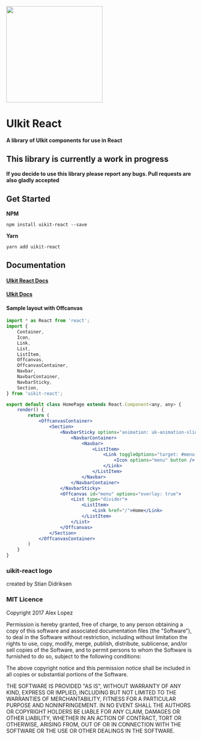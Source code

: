 <img src="https://raw.githubusercontent.com/vacarsu/uikit-react/master/images/uikit-react.svg" width="256"/>

# UIkit React
**A library of UIkit components for use in React**

## This library is currently a work in progress
**If you decide to use this library please report any bugs. Pull requests are also gladly accepted**

## Get Started
**NPM**
```
npm install uikit-react --save
```
**Yarn**
```
yarn add uikit-react
```

## Documentation
#### [UIkit React Docs](https://vacarsu.github.io/uikit-react)
#### [UIkit Docs](https://getuikit.com/docs/introduction)

#### Sample layout with Offcanvas
```jsx
import * as React from 'react';
import { 
    Container,
    Icon,
    Link,
    List,
    ListItem,
    Offcanvas,
    OffcanvasContainer,
    Navbar,
    NavbarContainer,
    NavbarSticky,
    Section,
} from 'uikit-react';

export default class HomePage extends React.Component<any, any> {
    render() {
        return (
            <OffcanvasContainer>
                <Section>
                    <NavbarSticky options="animation: uk-animation-slide-top; cls-inactive: uk-navbar-transparent uk-light; top: 556;">
                        <NavbarContainer>
                            <Navbar>
                                <ListItem>
                                    <Link toggleOptions="target: #menu;" href="#">
                                        <Icon options="menu" button />
                                    </Link>
                                </ListItem>
                            </Navbar>
                        </NavbarContainer>
                    </NavbarSticky>
                    <Offcanvas id="menu" options="overlay: true">
                        <List type="divider">
                            <ListItem>
                                <Link href="/">Home</Link>
                            </ListItem>
                        </List>
                    </Offcanvas>
                </Section>
            </OffcanvasContainer>
        )
    }
}
```


### uikit-react logo
created by Stian Didriksen

### MIT Licence
Copyright 2017 Alex Lopez

Permission is hereby granted, free of charge, to any person obtaining a copy of this software and associated documentation files (the "Software"), to deal in the Software without restriction, including without limitation the rights to use, copy, modify, merge, publish, distribute, sublicense, and/or sell copies of the Software, and to permit persons to whom the Software is furnished to do so, subject to the following conditions:

The above copyright notice and this permission notice shall be included in all copies or substantial portions of the Software.

THE SOFTWARE IS PROVIDED "AS IS", WITHOUT WARRANTY OF ANY KIND, EXPRESS OR IMPLIED, INCLUDING BUT NOT LIMITED TO THE WARRANTIES OF MERCHANTABILITY, FITNESS FOR A PARTICULAR PURPOSE AND NONINFRINGEMENT. IN NO EVENT SHALL THE AUTHORS OR COPYRIGHT HOLDERS BE LIABLE FOR ANY CLAIM, DAMAGES OR OTHER LIABILITY, WHETHER IN AN ACTION OF CONTRACT, TORT OR OTHERWISE, ARISING FROM, OUT OF OR IN CONNECTION WITH THE SOFTWARE OR THE USE OR OTHER DEALINGS IN THE SOFTWARE.
